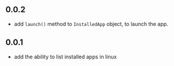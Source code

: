 ## 0.0.2
- add `launch()` method to `InstalledApp` object, to launch the app.

## 0.0.1
- add the ability to list installed apps in linux
